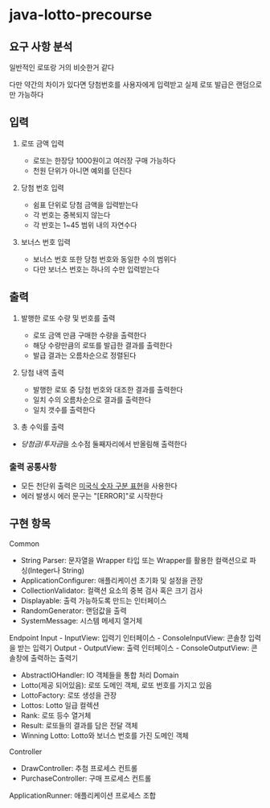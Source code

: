 # java-lotto-precourse

## 요구 사항 분석

일반적인 로또랑 거의 비슷한거 같다

다만 약간의 차이가 있다면 당첨번호를 사용자에게 입력받고 실제 로또 발급은 랜덤으로만 가능하다


## 입력

1. 로또 금액 입력
	- 로또는 한장당 1000원이고 여러장 구매 가능하다
	- 천원 단위가 아니면 예외를 던진다

2. 당첨 번호 입력
	- 쉼표 단위로 당첨 금액을 입력받는다
	- 각 번호는 중복되지 않는다
	- 각 반호는 1~45 범위 내의 자연수다

3. 보너스 번호 입력
	- 보너스 번호 또한 당첨 번호와 동일한 수의 범위다
	- 다만 보너스 번호는 하나의 수만 입력받는다

## 출력

1. 발행한 로또 수량 및 번호를 출력
	- 로또 금액 만큼 구매한 수량을 출력한다
	- 해당 수량만큼의 로또를 발급한 결과를 출력한다
	- 발급 결과는 오름차순으로 정렬된다


2. 당첨 내역 출력
	- 발행한 로또 중 당첨 번호와 대조한 결과를 출력한다
	- 일치 수의 오름차순으로 결과를 출력한다
	- 일치 갯수를 출력한다

3. 총 수익률 출력
- $당첨금/투자금$을 소수점 둘째자리에서 반올림해 출력한다


### 출력 공통사항
- 모든 천단위 출력은 [미국식 숫자 구분 표현](https://docs.oracle.com/cd/E19683-01/816-3980/overview-48/index.html)을 사용한다
- 에러 발생시 에러 문구는 "[ERROR]"로 시작한다


## 구현 항목

Common
- String Parser: 문자열을 Wrapper 타입 또는 Wrapper를 활용한 컬랙션으로 파싱(Integer나 String)
- ApplicationConfigurer: 애플리케이션 초기화 및 설정을 관장
- CollectionValidator: 컬랙션 요소의 중복 검사 혹은 크기 검사
- Displayable: 출력 가능하도록 만드는 인터페이스
- RandomGenerator: 랜덤값을 출력
- SystemMessage: 시스템 메세지 열거체

Endpoint
Input
    - InputView: 입력기 인터페이스
    - ConsoleInputView: 콘솔창 입력을 받는 입력기
Output
    - OutputView: 출력 인터페이스
    - ConsoleOutputView: 콘솔창에 출력하는 출력기
- AbstractIOHandler: IO 객체들을 통합 처리
Domain
- Lotto(제공 되어있음): 로또 도메인 객체, 로또 번호를 가지고 있음
- LottoFactory: 로또 생성을 관장
- Lottos: Lotto 일급 컬렉션
- Rank: 로또 등수 열거체
- Result: 로또들의 결과를 담은 전달 객체
- Winning Lotto: Lotto와 보너스 번호를 가진 도메인 객체

Controller
- DrawController: 추첨 프로세스 컨트롤
- PurchaseController: 구매 프로세스 컨트롤


ApplicationRunner: 애플리케이션 프로세스 조합
